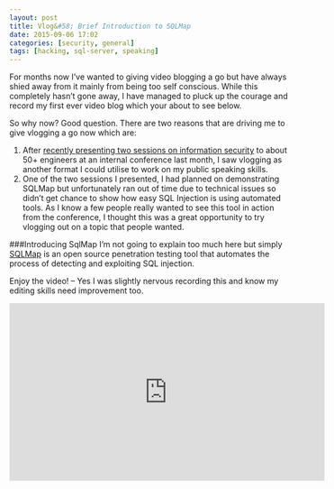 ```yaml
---
layout: post
title: Vlog&#58; Brief Introduction to SQLMap
date: 2015-09-06 17:02
categories: [security, general]
tags: [hacking, sql-server, speaking]
---
```

For months now I’ve wanted to giving video blogging a go but have always shied away from it mainly from being too self conscious. While this completely hasn’t gone away, I have managed to pluck up the courage and record my first ever video blog which your about to see below.

So why now? Good question. There are two reasons that are driving me to give vlogging a go now which are:  
1. After <a href="{% post_url 2015-08-30-reflection-public-speaking %}/" target="_blank">recently presenting two sessions on information security</a> to about 50+ engineers at an internal conference last month, I saw vlogging as another format I could utilise to work on my public speaking skills.  
2. One of the two sessions I presented, I had planned on demonstrating SQLMap but unfortunately ran out of time due to technical issues so didn’t get chance to show how easy SQL Injection is using automated tools. As I know a few people really wanted to see this tool in action from the conference, I thought this was a great opportunity to try vlogging out on a topic that people wanted.

###Introducing SqlMap
I’m not going to explain too much here but simply <a href="http://sqlmap.org/" target="_blank">SQLMap</a> is an open source penetration testing tool that automates the process of detecting and exploiting SQL injection.

Enjoy the video! – Yes I was slightly nervous recording this and know my editing skills need improvement too.

<iframe width="560" height="315" src="https://www.youtube.com/embed/CPeZscy0skk" frameborder="0" allowfullscreen></iframe>
